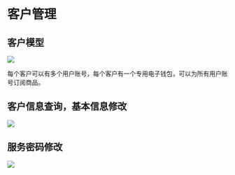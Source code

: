 # 客户管理


## 客户模型

![](http://static.toughcloud.net/toughsms/tc_20180524121713_2.png)

每个客户可以有多个用户账号，每个客户有一个专用电子钱包，可以为所有用户账号订阅商品。


## 客户信息查询，基本信息修改

![](http://static.toughcloud.net/toughsms/tc_20180524122050_3.png)


## 服务密码修改

![](http://static.toughcloud.net/toughsms/tc_20180524122145_4.png)

